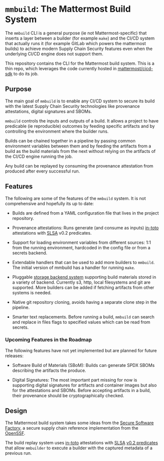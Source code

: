 # `mmbuild`: The Mattermost Build System

The `mmbuild` CLI is a general purpose (ie not Mattermost-specific)
that inserts a layer between a builder (for example `make`) and the
CI/CD system that actually runs it (for example GitLab which powers the mattermost builds) to achieve modern Supply Chain Security features
even when the underlying CI/CD engine does not support them.

This repository contains the CLI for the Mattermost build system. This is a thin
repo, which leverages the code currently hosted in
[mattermost/cicd-sdk](https://github.com/mattermost/cicd-sdk) to do its job.

## Purpose

The main goal of `mmbuild` is to enable any CI/CD system to secure its build
with the latest Supply Chain Security technologies like provenance attestations,
digital signatures and SBOMs.

`mmbuild` controls the inputs and outputs of a build. It allows a project
to have predicable (ie reproducible) outcomes by feeding specific artifacts
and by controlling the environment where the builder runs.

Builds can be chained together in a pipeline by passing common environment
variables between them and by feeding the artifacts from a build as the
build materials from the next without relying on the artifacts of the 
CI/CD engine running the job.

Any build can be replayed by consuming the provenance attestation from
produced after every successful run.

## Features

The following are some of the features of the `mmbuild` system. It is not comprehensive and hopefully its up to date:

* Builds are defined from a YAML configuration file that lives in the project
repository. 

* Provenance attestations: Runs generate (and consume as inputs)
[in-toto](https://in-toto.io) attestations with [SLSA](https://slsa.dev)
v0.2 predicates.

* Support for loading environment variables from different sources: 1:1 from
the running environment, hardcoded in the config file or from a secrets backend.

* Extendable handlers that can be used to add more builders to `mmbuild`. The
initial version of mmbuild has a handler for running `make`.

* Pluggable [storage backend system](docs/storage.md) supporting build materials
stored in a variety of backend. Currently s3, http, local filesystems and git are 
supported. More builders can be added if fetching artifacts from other systems
is needed.

* Native git repository cloning, avoids having a separate clone step in the 
pipeline.

* Smarter text replacements. Before running a build, `mmbuild` can search
and replace in files flags to specified values which can be read from secrets.

### Upcoming Features in the Roadmap

The following features have not yet implemented but are planned for 
future releases:

* Software Build of Materials (SBoM): Builds can generate SPDX SBOMs describing
the artifacts the produce.


* Digital Signatures: The most important part missing for now is
supporting digital signatures for artifacts and container images but
also for the attestations and SBOMs. Before accepting artifacts in
a build, their provenance should be cryptographically checked.

## Design

The Mattermost build system takes some ideas from the
[Secure Software Factory](https://docs.google.com/document/d/1FwyOIDramwCnivuvUxrMmHmCr02ARoA3jw76o1mGfGQ),
a secure supply chain reference implementation from the [OpenSSF](https://openssf.org/).

The build replay system uses [in-toto](https://in-toto.io/) attestations with
[SLSA](https://slsa.dev/) [v0.2 predicates](https://slsa.dev/provenance/v0.2) that allow
`mmbuilder` to execute a builder with the captured metadata of a previous run.